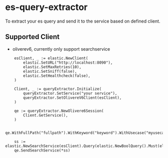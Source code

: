 # es-query-extractor
To extract your es query and send it to the service based on defined client.

## Supported Client
* oliverev6, currently only support searchservice
```
	esClient, _ := elastic.NewClient(
		elastic.SetURL("http://localhost:8090"),
		elastic.SetMaxRetries(10),
		elastic.SetSniff(false),
		elastic.SetHealthcheck(false),
	)

	Client, _ := queryExtractor.Initialize(
		queryExtractor.SetService("your service"),
		queryExtractor.SetOlivereV6Client(esClient),
	)

	qe := queryExtractor.NewOlivere6Session(
		Client.GetService(),
	)

	qe.WithFullPath("fullpath").WithKeyword("keyword").WithUsecase("myusecase")

	ss := elastic.NewSearchService(esClient).Query(elastic.NewBoolQuery().Must(elastic.NewExistsQuery("feri")))
	qe.SendSearchService(*ss)
```
